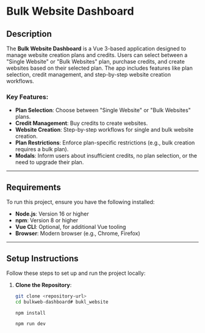 # Bulk Website Dashboard

## Description

The **Bulk Website Dashboard** is a Vue 3-based application designed to manage website creation plans and credits. Users can select between a "Single Website" or "Bulk Websites" plan, purchase credits, and create websites based on their selected plan. The app includes features like plan selection, credit management, and step-by-step website creation workflows.

### Key Features:
- **Plan Selection**: Choose between "Single Website" or "Bulk Websites" plans.
- **Credit Management**: Buy credits to create websites.
- **Website Creation**: Step-by-step workflows for single and bulk website creation.
- **Plan Restrictions**: Enforce plan-specific restrictions (e.g., bulk creation requires a bulk plan).
- **Modals**: Inform users about insufficient credits, no plan selection, or the need to upgrade their plan.

---

## Requirements

To run this project, ensure you have the following installed:

- **Node.js**: Version 16 or higher
- **npm**: Version 8 or higher
- **Vue CLI**: Optional, for additional Vue tooling
- **Browser**: Modern browser (e.g., Chrome, Firefox)

---

## Setup Instructions

Follow these steps to set up and run the project locally:

1. **Clone the Repository**:
   ```bash
   git clone <repository-url>
   cd bulkweb-dashboard# bukl_website
   ```
    ```angular2html
   npm install
   
    npm run dev
    ```
